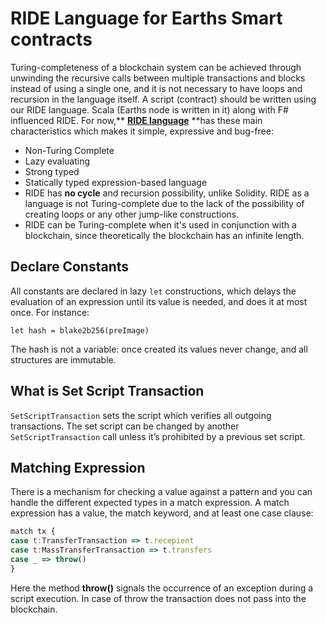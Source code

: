 # RIDE Language for Earths Smart contracts

Turing-completeness of a blockchain system can be achieved through unwinding the recursive calls between multiple transactions and blocks instead of using a single one, and it is not necessary to have loops and recursion in the language itself. A script \(contract\) should be written using our RIDE language. Scala \(Earths node is written in it\) along with F\# influenced RIDE. For now,** **[**RIDE language**](https://earths.ga/files/docs/white_paper_earths_smart_contracts.pdf?cache=b)** **has these main characteristics which makes it simple, expressive and bug-free:

* Non-Turing Complete
* Lazy evaluating 
* Strong typed
* Statically typed expression-based language
* RIDE has **no cycle** and recursion possibility, unlike Solidity. RIDE as a language is not Turing-complete due to the lack of the possibility of creating loops or any other jump-like constructions.
* RIDE can be Turing-complete when it's used in conjunction with a blockchain, since theoretically the blockchain has an infinite length.

## Declare Constants

All constants are declared in lazy `let` constructions, which delays the evaluation of an expression until its value is needed, and does it at most once. For instance:

`let hash = blake2b256(preImage)`

The hash is not a variable: once created its values never change, and all structures are immutable.

## What is Set Script Transaction

`SetScriptTransaction` sets the script which verifies all outgoing transactions. The set script can be changed by another `SetScriptTransaction` call unless it’s prohibited by a previous set script.

## Matching Expression

There is a mechanism for checking a value against a pattern and you can handle the different expected types in a match expression. A match expression has a value, the match keyword, and at least one case clause:

```js
match tx {
case t:TransferTransaction => t.recepient
case t:MassTransferTransaction => t.transfers
case _ => throw()
}
```

Here the method **throw\(\)** signals the occurrence of an exception during a script execution. In case of throw the transaction does not pass into the blockchain.

